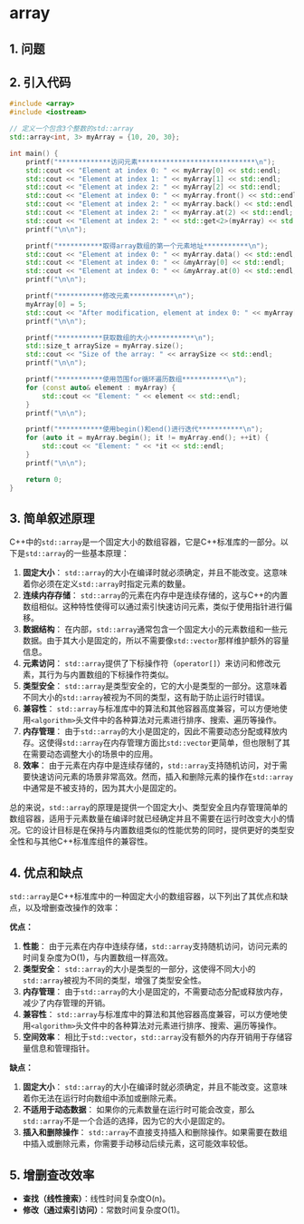 # array

## 1. 问题

## 2. 引入代码

```c++
#include <array>
#include <iostream>

// 定义一个包含3个整数的std::array
std::array<int, 3> myArray = {10, 20, 30};

int main() {
    printf("*************访问元素*****************************\n");
    std::cout << "Element at index 0: " << myArray[0] << std::endl;
    std::cout << "Element at index 1: " << myArray[1] << std::endl;
    std::cout << "Element at index 2: " << myArray[2] << std::endl;
    std::cout << "Element at index 0: " << myArray.front() << std::endl;
    std::cout << "Element at index 2: " << myArray.back() << std::endl;
    std::cout << "Element at index 2: " << myArray.at(2) << std::endl;
    std::cout << "Element at index 2: " << std::get<2>(myArray) << std::endl;
    printf("\n\n");

    printf("***********取得array数组的第一个元素地址***********\n");
    std::cout << "Element at index 0: " << myArray.data() << std::endl;
    std::cout << "Element at index 0: " << &myArray[0] << std::endl;
    std::cout << "Element at index 0: " << &myArray.at(0) << std::endl;
    printf("\n\n");

    printf("***********修改元素***********\n");
    myArray[0] = 5;
    std::cout << "After modification, element at index 0: " << myArray[0] << std::endl;
    printf("\n\n");

    printf("***********获取数组的大小***********\n");
    std::size_t arraySize = myArray.size();
    std::cout << "Size of the array: " << arraySize << std::endl;
    printf("\n\n");

    printf("***********使用范围for循环遍历数组***********\n");
    for (const auto& element : myArray) {
        std::cout << "Element: " << element << std::endl;
    }
    printf("\n\n");

    printf("***********使用begin()和end()进行迭代***********\n");
    for (auto it = myArray.begin(); it != myArray.end(); ++it) {
        std::cout << "Element: " << *it << std::endl;
    }
    printf("\n\n");

    return 0;
}
```

## 3. 简单叙述原理

C++中的`std::array`是一个固定大小的数组容器，它是C++标准库的一部分。以下是`std::array`的一些基本原理：

1. **固定大小**： `std::array`的大小在编译时就必须确定，并且不能改变。这意味着你必须在定义`std::array`时指定元素的数量。
2. **连续内存存储**： `std::array`的元素在内存中是连续存储的，这与C++的内置数组相似。这种特性使得可以通过索引快速访问元素，类似于使用指针进行偏移。
3. **数据结构**： 在内部，`std::array`通常包含一个固定大小的元素数组和一些元数据。由于其大小是固定的，所以不需要像`std::vector`那样维护额外的容量信息。
4. **元素访问**： `std::array`提供了下标操作符（`operator[]`）来访问和修改元素，其行为与内置数组的下标操作符类似。
5. **类型安全**： `std::array`是类型安全的，它的大小是类型的一部分。这意味着不同大小的`std::array`被视为不同的类型，这有助于防止运行时错误。
6. **兼容性**： `std::array`与标准库中的算法和其他容器高度兼容，可以方便地使用`<algorithm>`头文件中的各种算法对元素进行排序、搜索、遍历等操作。
7. **内存管理**： 由于`std::array`的大小是固定的，因此不需要动态分配或释放内存。这使得`std::array`在内存管理方面比`std::vector`更简单，但也限制了其在需要动态调整大小的场景中的应用。
8. **效率**： 由于元素在内存中是连续存储的，`std::array`支持随机访问，对于需要快速访问元素的场景非常高效。然而，插入和删除元素的操作在`std::array`中通常是不被支持的，因为其大小是固定的。

总的来说，`std::array`的原理是提供一个固定大小、类型安全且内存管理简单的数组容器，适用于元素数量在编译时就已经确定并且不需要在运行时改变大小的情况。它的设计目标是在保持与内置数组类似的性能优势的同时，提供更好的类型安全性和与其他C++标准库组件的兼容性。

## 4. 优点和缺点

`std::array`是C++标准库中的一种固定大小的数组容器，以下列出了其优点和缺点，以及增删查改操作的效率：

**优点：**

1. **性能**： 由于元素在内存中连续存储，`std::array`支持随机访问，访问元素的时间复杂度为O(1)，与内置数组一样高效。
2. **类型安全**： `std::array`的大小是类型的一部分，这使得不同大小的`std::array`被视为不同的类型，增强了类型安全性。
3. **内存管理**： 由于`std::array`的大小是固定的，不需要动态分配或释放内存，减少了内存管理的开销。
4. **兼容性**： `std::array`与标准库中的算法和其他容器高度兼容，可以方便地使用`<algorithm>`头文件中的各种算法对元素进行排序、搜索、遍历等操作。
5. **空间效率**： 相比于`std::vector`，`std::array`没有额外的内存开销用于存储容量信息和管理指针。

**缺点：**

1. **固定大小**： `std::array`的大小在编译时就必须确定，并且不能改变。这意味着你无法在运行时向数组中添加或删除元素。
2. **不适用于动态数据**： 如果你的元素数量在运行时可能会改变，那么`std::array`不是一个合适的选择，因为它的大小是固定的。
3. **插入和删除操作**： `std::array`不直接支持插入和删除操作。如果需要在数组中插入或删除元素，你需要手动移动后续元素，这可能效率较低。

## 5. 增删查改效率

- **查找（线性搜索）**：线性时间复杂度O(n)。
- **修改（通过索引访问）**：常数时间复杂度O(1)。



